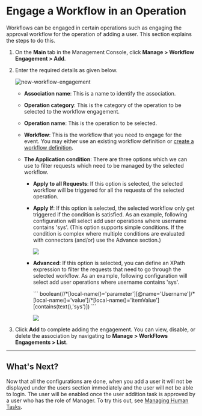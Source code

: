 # Engage a Workflow in an Operation

Workflows can be engaged in certain operations such as engaging the approval workflow for the operation of adding a user. This section explains the steps to do this.

1.  On the **Main** tab in the Management Console, click **Manage > Workflow Engagement > Add**.
2.  Enter the required details as given below.
    
    ![new-workflow-engagement]({{base_path}}/assets/img/guides/workflows/new-workflow-engagement.png) 

    -   **Association name**: This is a name to identify the association.

    -   **Operation category**: This is the category of the operation to be selected to the workflow engagement.

    -   **Operation name**: This is the operation to be selected.

    -   **Workflow**: This is the workflow that you need to engage for the event. You may either use an existing workflow definition or [create a workflow definition]({{base_path}}/guides/workflows/add-a-new-workflow-definition).

    -   **The Application condition**: There are three options which we can use to filter requests which
        need to be managed by the selected workflow.

        <ul>
            <li><b>Apply to all Requests</b>: If this option is selected, the selected workflow will be triggered for all the requests of the selected operation.</li>
            <li>
                <p><b>Apply If</b>: If this option is selected, the selected workflow only get triggered if the condition is satisfied. As an example, following configuration will select add user operations where username contains 'sys'. (This option supports simple conditions. If the condition is complex where multiple conditions are evaluated with connectors (and/or) use the Advance section.)</p>
                <p><img src="{{base_path}}/assets/img/guides/workflows/apply-if.png"></p>
            </li>
            <li>
                <p><b>Advanced</b>: If this option is selected, you can define an XPath expression to filter the requests that need to go through the selected workflow. As an example, following configuration will select add user operations where username contains 'sys'.</p>
                ```
                boolean(//*[local-name()='parameter'][@name='Username']/*[local-name()='value']/*[local-name()='itemValue'][contains(text(),'sys')])
                ```
                <p><img src="{{base_path}}/assets/img/guides/workflows/advanced-workflow.png"></p>
            </li>
        </ul> 
    

3.  Click **Add** to complete adding the engagement. You can view, disable, or delete the association by navigating to **Manage > WorkFlows Engagements > List**.  

---

## What's Next?

Now that all the configurations are done, when you add a user it will not be displayed under the users section immediately and the user will not be able to login. The user will be enabled once the user addition task is approved by a user who has the role of Manager. To try this out, see [Managing Human Tasks]({{base_path}}/guides/workflows/manage-human-tasks).
